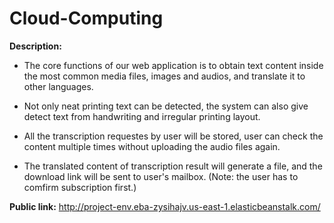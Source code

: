 # Cloud-Computing

**Description:**

- The core functions of our web application is to obtain text content inside the 
most common media files, images and audios, and translate it to other languages.

- Not only neat printing text can be detected, the system can also give detect text 
from handwriting and irregular printing layout.

- All the transcription requestes by user will be stored, user can check the content
multiple times without uploading the audio files again.

- The translated content of transcription result will generate a file, and the 
download link will be sent to user's mailbox. (Note: the user has to comfirm 
subscription first.)

**Public link:**
http://project-env.eba-zysihajv.us-east-1.elasticbeanstalk.com/
